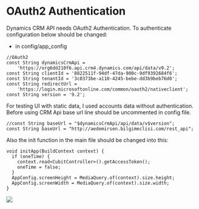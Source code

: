 # OAuth2 Authentication

Dynamics CRM API needs OAuth2 Authentication. To authenticate configuration below should be changed:

 - in config/app_config

```
//OAuth2
const String dynamicsCrmApi =
    'https://org6dd210f6.api.crm4.dynamics.com/api/data/v9.2';
const String clientId = '8822511f-94df-47da-900c-9df9392684f6';
const String tenantId = '3c0373be-a110-4245-bebe-dd3b9beb76d0';
const String redirectUrl =
    'https://login.microsoftonline.com/common/oauth2/nativeclient';
const String version = '9.2';

```

For testing UI with static data, I used accounts data without authentication. 
Before using CRM Api base url line should be uncommented in config file.
 
```
//const String baseUrl = "$dynamicsCrmApi/api/data/v$version";
const String baseUrl = "http://aedemirsen.bilgimeclisi.com/rest_api";
```

Also the init function in the main file should be changed into this:
```
void initApp(BuildContext context) {
  if (oneTime) {
    context.read<CubitController>().getAccessToken();
    oneTime = false;
  }
  AppConfig.screenHeight = MediaQuery.of(context).size.height;
  AppConfig.screenWidth = MediaQuery.of(context).size.width;
}
```

![](http://aedemirsen.bilgimeclisi.com/assets/appGif.gif)
